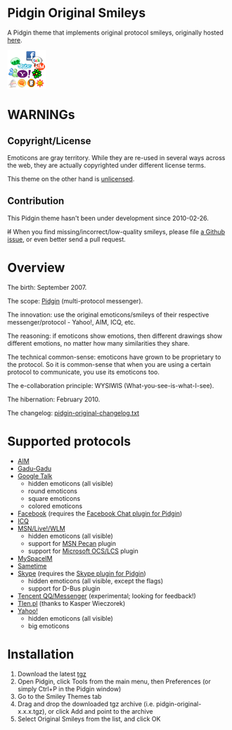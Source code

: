 # Pidgin Original Smileys

A Pidgin theme that implements original protocol smileys, originally hosted [here](http://wiki.andreineculau.com/Original_Smileys_Theme_for_Pidgin).

![](pidgin-original/pidgin-original.png)

# WARNINGs

## Copyright/License

Emoticons are gray territory. While they are re-used in several ways across the web, they are actually copyrighted under different license terms.

This theme on the other hand is [unlicensed](http://unlicense.org/).

## Contribution

This Pidgin theme hasn't been under development since 2010-02-26.

~~If~~ When you find missing/incorrect/low-quality smileys, please file [a Github issue](https://github.com/andreineculau/pidgin-original-smileys/issues/new), or even better send a pull request.

# Overview

The birth: September 2007.

The scope: [Pidgin](https://pidgin.im) (multi-protocol messenger).

The innovation: use the original emoticons/smileys of their respective messenger/protocol - Yahoo!, AIM, ICQ, etc.

The reasoning: if emoticons show emotions, then different drawings show different emotions, no matter how many similarities they share.

The technical common-sense: emoticons have grown to be proprietary to the protocol. So it is common-sense that when you are using a certain protocol to communicate, you use its emoticons too.

The e-collaboration principle: WYSIWIS (What-you-see-is-what-I-see).

The hibernation: February 2010.

The changelog: [pidgin-original-changelog.txt](pidgin-original-changelog.txt)

# Supported protocols

* [AIM](http://en.wikipedia.org/wiki/Aol_Instant_Messenger)
* [Gadu-Gadu](http://en.wikipedia.org/wiki/Gadu-Gadu)
* [Google Talk](http://en.wikipedia.org/wiki/Google_Talk)
    * hidden emoticons (all visible)
    * round emoticons
    * square emoticons
    * colored emoticons
* [Facebook](http://en.wikipedia.org/wiki/Facebook) (requires the [Facebook Chat plugin for Pidgin](http://code.google.com/p/pidgin-facebookchat/))
* [ICQ](http://en.wikipedia.org/wiki/ICQ)
* [MSN/Live!/WLM](http://en.wikipedia.org/wiki/Windows_Live_Messenger)
    * hidden emoticons (all visible)
    * support for [MSN Pecan](http://code.google.com/p/msn-pecan/) plugin
    * support for [Microsoft OCS/LCS](http://sipe.sourceforge.net/) plugin
* [MySpaceIM](http://en.wikipedia.org/wiki/MySpaceIM)
* [Sametime](http://en.wikipedia.org/wiki/IBM_Lotus_Sametime)
* [Skype](http://en.wikipedia.org/wiki/Skype) (requires the [Skype plugin for Pidgin](http://eion.robbmob.com/))
    * hidden emoticons (all visible, except the flags)
    * support for D-Bus plugin
* [Tencent QQ/Messenger](http://en.wikipedia.org/wiki/Tencent_QQ) (experimental; looking for feedback!)
* [Tlen.pl](http://en.wikipedia.org/wiki/Tlen.pl) (thanks to Kasper Wieczorek)
* [Yahoo!](http://en.wikipedia.org/wiki/Yahoo!_Messenger)
    * hidden emoticons (all visible)
    * big emoticons

# Installation

1. Download the latest [tgz](https://github.com/andreineculau/pidgin-original-smileys/archive/v1.9.tar.gz)
1. Open Pidgin, click Tools from the main menu, then Preferences (or simply Ctrl+P in the Pidgin window)
1. Go to the Smiley Themes tab
1. Drag and drop the downloaded tgz archive (i.e. pidgin-original-x.x.x.tgz), or click Add and point to the archive
1. Select Original Smileys from the list, and click OK
